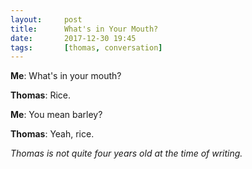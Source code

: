 ```yaml
---
layout:     post
title:      What's in Your Mouth?
date:       2017-12-30 19:45
tags:       [thomas, conversation]
---
```


**Me**: What's in your mouth?

**Thomas**: Rice.

**Me**: You mean barley?

**Thomas**: Yeah, rice.

_Thomas is not quite four years old at the time of writing._
